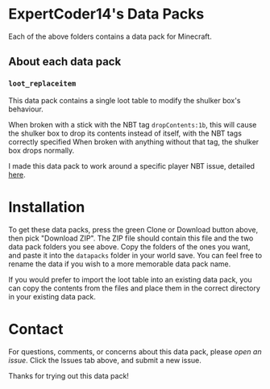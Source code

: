 # ExpertCoder14's Data Packs #
Each of the above folders contains a data pack for Minecraft.
## About each data pack ##
### `loot_replaceitem` ###
This data pack contains a single loot table to modify the shulker box's behaviour.

When broken with a stick with the NBT tag `dropContents:1b`, this will cause the shulker box to drop its contents instead of itself, with the NBT tags correctly specified When broken with anything without that tag, the shulker box drops normally.

I made this data pack to work around a specific player NBT issue, detailed [here](https://gaming.stackexchange.com/q/376895/250180).
# Installation #
To get these data packs, press the green Clone or Download button above, then pick "Download ZIP". The ZIP file should contain this file and the two data pack folders you see above. Copy the folders of the ones you want, and paste it into the `datapacks` folder in your world save. You can feel free to rename the data if you wish to a more memorable data pack name.

If you would prefer to import the loot table into an existing data pack, you can copy the contents from the files and place them in the correct directory in your existing data pack.
# Contact #
For questions, comments, or concerns about this data pack, please *open an issue*. Click the Issues tab above, and submit a new issue.

Thanks for trying out this data pack!
